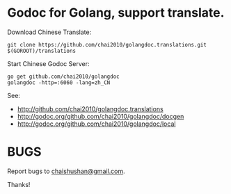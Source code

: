 # Godoc for Golang, support translate.

Download Chinese Translate:

	git clone https://github.com/chai2010/golangdoc.translations.git $(GOROOT)/translations

Start Chinese Godoc Server:

	go get github.com/chai2010/golangdoc
	golangdoc -http=:6060 -lang=zh_CN

See:

- http://github.com/chai2010/golangdoc.translations
- http://godoc.org/github.com/chai2010/golangdoc/docgen
- http://godoc.org/github.com/chai2010/golangdoc/local


# BUGS

Report bugs to chaishushan@gmail.com.

Thanks!
